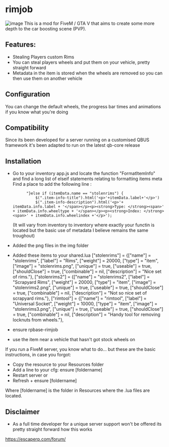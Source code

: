 # rimjob

![image](https://i.imgur.com/ZlTU4Bk.jpeg)
This is a mod for FiveM / GTA V that aims to create some more depth to the car boosting scene (PVP).

## Features:
* Stealing Players custom Rims
* You can steal players wheels and put them on your vehicle, pretty straight forward
* Metadata in the item is stored when the wheels  are removed so you can then use them on another vehicle


## Configuration

You can change the default wheels, the progress bar times and animations if you know what you're doing

## Compatibility
Since its been developed for a server running on a customised QBUS framework it's been adapted to run on the latest qb-core release


## Installation
* Go to your inventory app.js and locate the function "FormatItemInfo" and find a long list of elseif statements relating to formatting items meta
    Find a place to add the following line :

            "}else if (itemData.name == "stolenrims") {
                $(".item-info-title").html('<p>'+itemData.label+'</p>')
                $(".item-info-description").html('<p>'+ itemData.info.label + '</span></p><p><strong>Type: </strong><span>' + itemData.info.wheeltype + '</span></p><p><strong>Index: </strong><span>' + itemData.info.wheelindex +'</p>');
            
    (It will vary from inventory to inventory where exactly your functin is located but the basic use of metadata I believe remains the same troughout)
* Added the png files in the img folder
* Added these items to your shared.lua
	["stolenrims"] 					 = {["name"] = "stolenrims", 					["label"] = "Rims", 					["weight"] = 20000, 	["type"] = "item", 		["image"] = "stolenrims.png", 			["unique"] = true, 		["useable"] = true, 	["shouldClose"] = true,	   ["combinable"] = nil,   ["description"] = "Nice set of rims."},
	["stolenrims2"] 				 = {["name"] = "stolenrims2", 					["label"] = "Scrapyard Rims", 			["weight"] = 20000, 	["type"] = "item", 		["image"] = "stolenrims2.png", 			["unique"] = true, 		["useable"] = true, 	["shouldClose"] = true,	   ["combinable"] = nil,   ["description"] = "Not so nice set of scrapyard rims."},
	["rimtool"] 					 = {["name"] = "rimtool", 						["label"] = "Universal Socket", 		["weight"] = 10000, 	["type"] = "item", 		["image"] = "stolenrims3.png", 			["unique"] = true, 		["useable"] = true, 	["shouldClose"] = true,	   ["combinable"] = nil,   ["description"] = "Handy tool for removing locknuts from wheels."},
  
* ensure rpbase-rimjob
* use the item near a vehicle that hasn't got stock wheels on


If you run a FiveM server, you know what to do... but these are the basic instructions, in case you forgot:

* Copy the resource to your Resources folder
* Add a line to your cfg: ensure [foldername]
* Restart server or
* Refresh + ensure [foldername]

Where [foldername] is the folder in Resources where the .lua files are located.


## Disclaimer
* As a full time developer for a unique server support won't be offered its pretty straight forward how this works

https://escaperp.com/forum/
